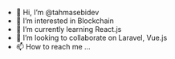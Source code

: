 - 👋 Hi, I’m @tahmasebidev
- 👀 I’m interested in Blockchain
- 🌱 I’m currently learning React.js
- 💞️ I’m looking to collaborate on Laravel, Vue.js
- 📫 How to reach me ...

<!---
tahmasebidev/tahmasebidev is a ✨ special ✨ repository because its `README.md` (this file) appears on your GitHub profile.
You can click the Preview link to take a look at your changes.
--->
